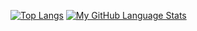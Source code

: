 [![Top Langs](https://github-readme-stats.vercel.app/api/top-langs/?username=Jakub686)](https://github.com/anuraghazra/github-readme-stats)
[![My GitHub Language Stats](https://github-readme-stats.vercel.app/api/top-langs/?username=Jakub686&langs_count=5&theme=tokyonight)]()
